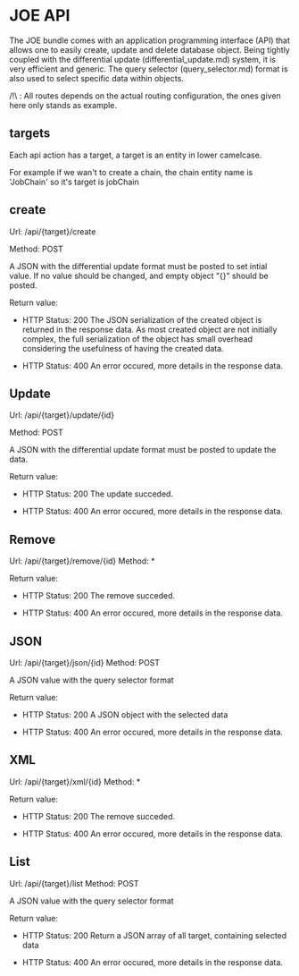 # JOE API

The JOE bundle comes with an application programming interface (API)
that allows one to easily create, update and delete database object.
Being tightly coupled with the differential update
(differential\_update.md) system, it is very efficient and generic.
The query selector (query\_selector.md) format is also used to select
specific data within objects.

/!\ : All routes depends on the actual routing configuration, the ones
given here only stands as example.

## targets

Each api action has a target, a target is an entity in lower camelcase.

For example if we wan't to create a chain, the chain entity name is
'JobChain' so it's target is jobChain

## create

Url: /api/{target}/create

Method: POST

A JSON with the differential update format must be posted to set
intial value. If no value should be changed, and empty object "{}"
should be posted.

Return value:

- HTTP Status: 200
The JSON serialization of the created object is returned in the
response data.  As most created object are not initially complex, the
full serialization of the object has small overhead considering the
usefulness of having the created data.

- HTTP Status: 400
An error occured, more details in the response data.

## Update

Url: /api/{target}/update/{id}

Method: POST

A JSON with the differential update format must be posted to update the data.

Return value:

- HTTP Status: 200
The update succeded.

- HTTP Status: 400
An error occured, more details in the response data.

## Remove

Url: /api/{target}/remove/{id}
Method: *

Return value:

- HTTP Status: 200
The remove succeded.

- HTTP Status: 400
An error occured, more details in the response data.

## JSON

Url: /api/{target}/json/{id}
Method: POST

A JSON value with the query selector format

Return value:

- HTTP Status: 200
A JSON object with the selected data


- HTTP Status: 400
An error occured, more details in the response data.

## XML

Url: /api/{target}/xml/{id}
Method: *

Return value:

- HTTP Status: 200
The remove succeded.

- HTTP Status: 400
An error occured, more details in the response data.

## List

Url: /api/{target}/list
Method: POST

A JSON value with the query selector format

Return value:

- HTTP Status: 200
Return a JSON array of all target, containing selected data

- HTTP Status: 400
An error occured, more details in the response data.

